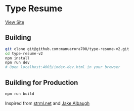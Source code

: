 # Type Resume

[View Site](http://www.manuarora.me/type)

## Building

```bash
git clone git@github.com:manuarora700/type-resume-v2.git
cd type-resume-v2
npm install
npm run dev
# Open localhost:4003/index-dev.html in your browser
```

## Building for Production

```bash
npm run build
```

Inspired from [strml.net](https://www.strml.net/) and [Jake Albaugh](http://codepen.io/jakealbaugh/)
